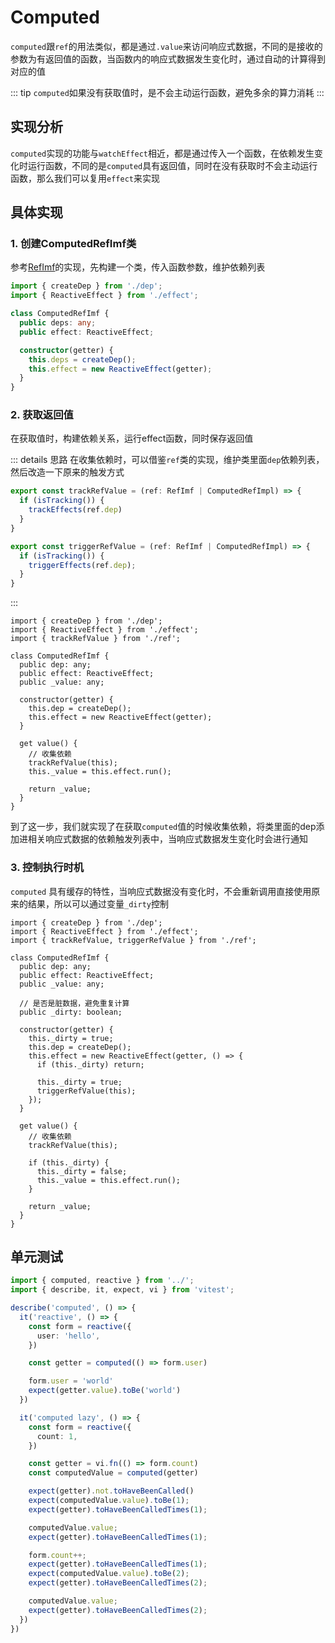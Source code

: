 # Computed

`computed`跟`ref`的用法类似，都是通过`.value`来访问响应式数据，不同的是接收的参数为有返回值的函数，当函数内的响应式数据发生变化时，通过自动的计算得到对应的值

::: tip
`computed`如果没有获取值时，是不会主动运行函数，避免多余的算力消耗
:::

## 实现分析

`computed`实现的功能与`watchEffect`相近，都是通过传入一个函数，在依赖发生变化时运行函数，不同的是`computed`具有返回值，同时在没有获取时不会主动运行函数，那么我们可以复用`effect`来实现

## 具体实现

### 1. 创建ComputedRefImf类

参考[RefImf](/mini-vue3/reactive/ref.html#创建refimf类)的实现，先构建一个类，传入函数参数，维护依赖列表

```ts
import { createDep } from './dep';
import { ReactiveEffect } from './effect';

class ComputedRefImf {
  public deps: any;
  public effect: ReactiveEffect;

  constructor(getter) {
    this.deps = createDep();
    this.effect = new ReactiveEffect(getter);
  }
}
```
### 2. 获取返回值

在获取值时，构建依赖关系，运行effect函数，同时保存返回值

::: details 思路
在收集依赖时，可以借鉴`ref`类的实现，维护类里面`dep`依赖列表，然后改造一下原来的触发方式
```ts
export const trackRefValue = (ref: RefImf | ComputedRefImpl) => {
  if (isTracking()) {
    trackEffects(ref.dep)
  }
}

export const triggerRefValue = (ref: RefImf | ComputedRefImpl) => {
  if (isTracking()) {
    triggerEffects(ref.dep);
  }
}
```
:::

```ts{3,8,15-21}
import { createDep } from './dep';
import { ReactiveEffect } from './effect';
import { trackRefValue } from './ref';

class ComputedRefImf {
  public dep: any;
  public effect: ReactiveEffect;
  public _value: any;

  constructor(getter) {
    this.dep = createDep();
    this.effect = new ReactiveEffect(getter);
  }

  get value() {
    // 收集依赖
    trackRefValue(this);
    this._value = this.effect.run();

    return _value;
  }
}
```

到了这一步，我们就实现了在获取`computed`值的时候收集依赖，将类里面的dep添加进相关响应式数据的依赖触发列表中，当响应式数据发生变化时会进行通知

### 3. 控制执行时机

`computed` 具有缓存的特性，当响应式数据没有变化时，不会重新调用直接使用原来的结果，所以可以通过变量`_dirty`控制

```ts{3,10-11,16-21,28-31}
import { createDep } from './dep';
import { ReactiveEffect } from './effect';
import { trackRefValue, triggerRefValue } from './ref';

class ComputedRefImf {
  public dep: any;
  public effect: ReactiveEffect;
  public _value: any;

  // 是否是脏数据，避免重复计算
  public _dirty: boolean;

  constructor(getter) {
    this._dirty = true;
    this.dep = createDep();
    this.effect = new ReactiveEffect(getter, () => {
      if (this._dirty) return;

      this._dirty = true;
      triggerRefValue(this);
    });
  }

  get value() {
    // 收集依赖
    trackRefValue(this);

    if (this._dirty) {
      this._dirty = false;
      this._value = this.effect.run();
    }

    return _value;
  }
}
```

## 单元测试

```ts
import { computed, reactive } from '../';
import { describe, it, expect, vi } from 'vitest';

describe('computed', () => {
  it('reactive', () => {
    const form = reactive({ 
      user: 'hello',
    })

    const getter = computed(() => form.user)

    form.user = 'world'
    expect(getter.value).toBe('world')
  })

  it('computed lazy', () => {
    const form = reactive({ 
      count: 1,
    })

    const getter = vi.fn(() => form.count)
    const computedValue = computed(getter)

    expect(getter).not.toHaveBeenCalled()
    expect(computedValue.value).toBe(1);
    expect(getter).toHaveBeenCalledTimes(1);

    computedValue.value;
    expect(getter).toHaveBeenCalledTimes(1);

    form.count++;
    expect(getter).toHaveBeenCalledTimes(1);
    expect(computedValue.value).toBe(2);
    expect(getter).toHaveBeenCalledTimes(2);

    computedValue.value;
    expect(getter).toHaveBeenCalledTimes(2);
  })
})
```
